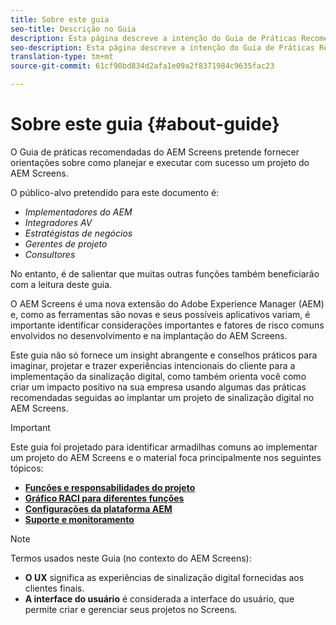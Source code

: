 ```yaml
---
title: Sobre este guia
seo-title: Descrição no Guia
description: Esta página descreve a intenção do Guia de Práticas Recomendadas
seo-description: Esta página descreve a intenção do Guia de Práticas Recomendadas
translation-type: tm+mt
source-git-commit: 61cf90bd834d2afa1e09a2f8371984c9635fac23

---
```



# Sobre este guia {#about-guide}

O Guia de práticas recomendadas do AEM Screens pretende fornecer orientações sobre como planejar e executar com sucesso um projeto do AEM Screens.

O público-alvo pretendido para este documento é:

* *Implementadores do AEM*
* *Integradores AV*
* *Estratégistas de negócios*
* *Gerentes de projeto*
* *Consultores*

No entanto, é de salientar que muitas outras funções também beneficiarão com a leitura deste guia.

O AEM Screens é uma nova extensão do Adobe Experience Manager (AEM) e, como as ferramentas são novas e seus possíveis aplicativos variam, é importante identificar considerações importantes e fatores de risco comuns envolvidos no desenvolvimento e na implantação do AEM Screens.

Este guia não só fornece um insight abrangente e conselhos práticos para imaginar, projetar e trazer experiências intencionais do cliente para a implementação da sinalização digital, como também orienta você como criar um impacto positivo na sua empresa usando algumas das práticas recomendadas seguidas ao implantar um projeto de sinalização digital no AEM Screens.
>[!IMPORTANT]
> Este guia foi projetado para identificar armadilhas comuns ao implementar um projeto do AEM Screens e o material foca principalmente nos seguintes tópicos:
>
> * **[Funções e responsabilidades do projeto](roles-responsibilities.md)**
> * **[Gráfico RACI para diferentes funções](roles-responsibilities.md#raci-chart)**
> * **[Configurações da plataforma AEM](aem-platform-configurations.md)**
> * **[Suporte e monitoramento](support-monitoring.md)**


>[!NOTE]
> Termos usados neste Guia (no contexto do AEM Screens):
>
> * **O UX** significa as experiências de sinalização digital fornecidas aos clientes finais.
> * **A interface do usuário** é considerada a interface do usuário, que permite criar e gerenciar seus projetos no Screens.


